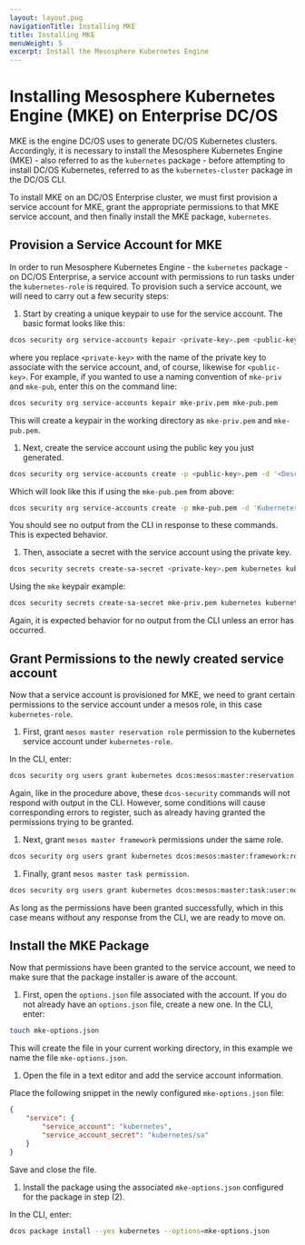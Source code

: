 ```yaml
---
layout: layout.pug
navigationTitle: Installing MKE
title: Installing MKE
menuWeight: 5
excerpt: Install the Mesosphere Kubernetes Engine
---
```


# Installing Mesosphere Kubernetes Engine (MKE) on Enterprise DC/OS

MKE is the engine DC/OS uses to generate DC/OS Kubernetes clusters. Accordingly, it is necessary to install the Mesosphere Kubernetes Engine (MKE) - also referred to as the `kubernetes` package - before attempting to install DC/OS Kubernetes, referred to as the `kubernetes-cluster` package in the DC/OS CLI.

To install MKE on an DC/OS Enterprise cluster, we must first provision a service account for MKE, grant the appropriate permissions to that MKE service account, and then finally install the MKE package, `kubernetes`.

## Provision a Service Account for MKE

In order to run Mesosphere Kubernetes Engine - the `kubernetes` package - on DC/OS Enterprise, a service account with permissions to run tasks under the `kubernetes-role` is required. To provision such a service account, we will need to carry out a few security steps:

1. Start by creating a unique keypair to use for the service account. The basic format looks like this:

```bash
dcos security org service-accounts kepair <private-key>.pem <public-key>.pem
```

where you replace `<private-key>` with the name of the private key to associate with the service account, and, of course, likewise for `<public-key>`. For example, if you wanted to use a naming convention of `mke-priv` and `mke-pub`, enter this on the command line:

```bash
dcos security org service-accounts kepair mke-priv.pem mke-pub.pem
```

This will create a keypair in the working directory as `mke-priv.pem` and `mke-pub.pem`.

1. Next, create the service account using the public key you just generated.

```bash
dcos security org service-accounts create -p <public-key>.pem -d '<Description>' kubernetes
```

Which will look like this if using the `mke-pub.pem` from above:

```bash
dcos security org service-accounts create -p mke-pub.pem -d 'Kubernetes service account' kubernetes
```

You should see no output from the CLI in response to these commands. This is expected behavior.

1. Then, associate a secret with the service account using the private key.

```bash
dcos security secrets create-sa-secret <private-key>.pem kubernetes kubernetes/sa
```

 Using the `mke` keypair example:

```bash
dcos security secrets create-sa-secret mke-priv.pem kubernetes kubernetes/sa
```

Again, it is expected behavior for no output from the CLI unless an error has occurred.

## Grant Permissions to the newly created service account

Now that a service account is provisioned for MKE, we need to grant certain permissions to the service account under a mesos role, in this case `kubernetes-role`.

1. First, grant `mesos master reservation role` permission to the kubernetes service account under `kubernetes-role`.

In the CLI, enter:

```bash
dcos security org users grant kubernetes dcos:mesos:master:reservation:role:kubernetes-role create
```

Again, like in the procedure above, these `dcos-security` commands will not respond with output in the CLI. However, some conditions will cause corresponding errors to register, such as already having granted the permissions trying to be granted.

1. Next, grant `mesos master framework` permissions under the same role.

```bash
dcos security org users grant kubernetes dcos:mesos:master:framework:role:kubernetes-role create
```

1. Finally, grant `mesos master task permission`.

```bash
dcos security org users grant kubernetes dcos:mesos:master:task:user:nobody create
```

As long as the permissions have been granted  successfully, which in this case means without any response from the CLI, we are ready to move on.

## Install the MKE Package

Now that permissions have been granted to the service account, we need to make sure that the package installer is aware of the account.

1. First, open the `options.json` file associated with the account. If you do not already have an `options.json` file, create a new one. In the CLI, enter:

```bash
touch mke-options.json
```

This will create the file in your current working directory, in this example we name the file `mke-options.json`.

1. Open the file in a text editor and add the service account information.

Place the following snippet in the newly configured `mke-options.json` file:

```json
{
    "service": {
        "service_account": "kubernetes",
        "service_account_secret": "kubernetes/sa"
    }
}
```

Save and close the file.

1. Install the package using the associated `mke-options.json` configured for the package in step (2).

In the CLI, enter:

```bash
dcos package install --yes kubernetes --options=mke-options.json
```
